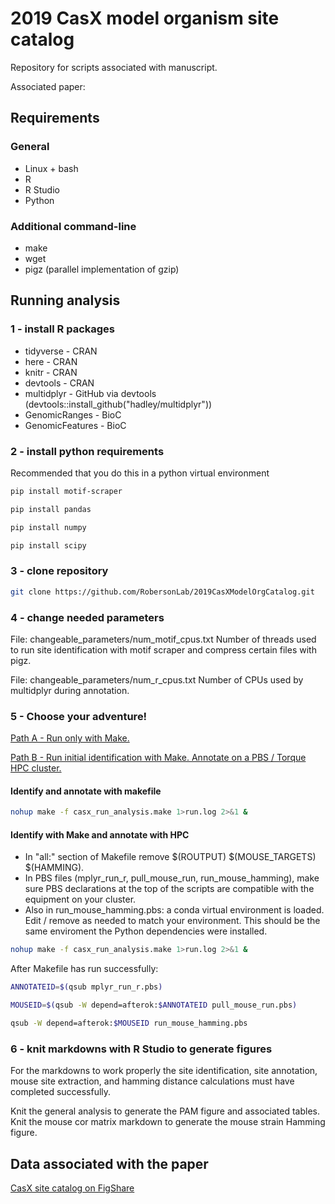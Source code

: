 # 2019 CasX model organism site catalog
Repository for scripts associated with manuscript.

Associated paper:

## Requirements
### General
* Linux + bash
* R
* R Studio
* Python

### Additional command-line
* make
* wget
* pigz (parallel implementation of gzip)

## Running analysis

### 1 - install R packages
* tidyverse - CRAN
* here - CRAN
* knitr - CRAN
* devtools - CRAN
* multidplyr - GitHub via devtools (devtools::install_github("hadley/multidplyr"))
* GenomicRanges - BioC
* GenomicFeatures - BioC

### 2 - install python requirements
Recommended that you do this in a python virtual environment

```bash
pip install motif-scraper
```

```bash
pip install pandas
```

```bash
pip install numpy
```

```bash
pip install scipy
```

### 3 - clone repository
```bash
git clone https://github.com/RobersonLab/2019CasXModelOrgCatalog.git
```

### 4 - change needed parameters
File: changeable_parameters/num_motif_cpus.txt
Number of threads used to run site identification with motif scraper and compress certain files with pigz.

File: changeable_parameters/num_r_cpus.txt
Number of CPUs used by multidplyr during annotation.

### 5 - Choose your adventure!
[Path A - Run only with Make.](#identify-and-annotate-with-makefile)

[Path B - Run initial identification with Make. Annotate on a PBS / Torque HPC cluster.](#identify-with-make-and-annotate-with-hpc)

#### Identify and annotate with makefile
```bash
nohup make -f casx_run_analysis.make 1>run.log 2>&1 &
```

#### Identify with Make and annotate with HPC
* In "all:" section of Makefile remove $(ROUTPUT) $(MOUSE_TARGETS) $(HAMMING).
* In PBS files (mplyr_run_r, pull_mouse_run, run_mouse_hamming), make sure PBS declarations at the top of the scripts are compatible with the equipment on your cluster.
* Also in run_mouse_hamming.pbs: a conda virtual environment is loaded. Edit / remove as needed to match your environment. This should be the same enviroment the Python dependencies were installed.

```bash
nohup make -f casx_run_analysis.make 1>run.log 2>&1 & 
```

After Makefile has run successfully:
```bash
ANNOTATEID=$(qsub mplyr_run_r.pbs)
```

```bash
MOUSEID=$(qsub -W depend=afterok:$ANNOTATEID pull_mouse_run.pbs)
```

```bash
qsub -W depend=afterok:$MOUSEID run_mouse_hamming.pbs
```

### 6 - knit markdowns with R Studio to generate figures
For the markdowns to work properly the site identification, site annotation, mouse site extraction, and hamming distance calculations must have completed successfully.

Knit the general analysis to generate the PAM figure and associated tables. Knit the mouse cor matrix markdown to generate the mouse strain Hamming figure.

## Data associated with the paper
[CasX site catalog on FigShare](https://figshare.com/projects/2019_CasX_genome_editing_site_annotations/61103)

